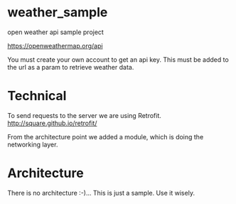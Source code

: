 # weather_sample
open weather api sample project

https://openweathermap.org/api

You must create your own account to get an api key. This must be added to the url as a param to retrieve weather data.

# Technical 

To send requests to the server we are using Retrofit. http://square.github.io/retrofit/

From the architecture point we added a module, which is doing the networking layer.

# Architecture

There is no architecture :-)... This is just a sample. Use it wisely.
